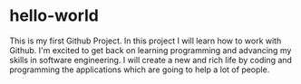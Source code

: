 # hello-world
This is my first Github Project. In this project I will learn how to work with Github.
I'm excited to get back on learning programming and advancing my skills in software engineering.
I will create a new and rich life by coding and programming the applications which are going to help a lot of people.
